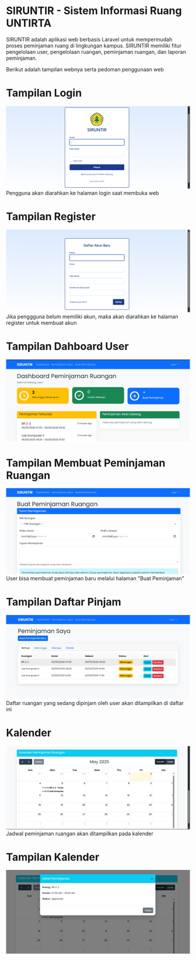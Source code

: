 # SIRUNTIR - Sistem Informasi Ruang UNTIRTA

SIRUNTIR adalah aplikasi web berbasis Laravel untuk mempermudah proses peminjaman ruang di lingkungan kampus.
SIRUNTIR memiliki fitur pengelolaan user, pengelolaan ruangan, peminjaman ruangan, dan laporan peminjaman.

Berikut adalah tampilan webnya serta pedoman penggunaan web

# Tampilan Login
![Tampilan Login](public/screenshots/login.png)
Pengguna akan diarahkan ke halaman login saat membuka web

# Tampilan Register
![Tampilan Register](public/screenshots/register.png)
Jika penggguna belum memiliki akun, maka akan diarahkan ke halaman register untuk membuat akun

# Tampilan Dahboard User
![Tampilan Dashboard User](public/screenshots/dashboard_user.png)

# Tampilan Membuat Peminjaman Ruangan
![Tampilan Membuat Peminjaman Ruangan](public/screenshots/buat_peminjaman.png)
User bisa membuat peminjaman baru melalui halaman "Buat Peminjaman"

# Tampilan Daftar Pinjam
![Tampilan Daftar Pinjam](public/screenshots/peminjaman_user.png)
Daftar ruangan yang sedang dipinjam oleh user akan ditampilkan di daftar ini

# Kalender
![Kalender](public/screenshots/kalender_user.png)
Jadwal peminjaman ruangan akan ditampilkan pada kalender

# Tampilan Kalender
![Tampilan Kalender](public/screenshots/tampilan_kalender.png)

